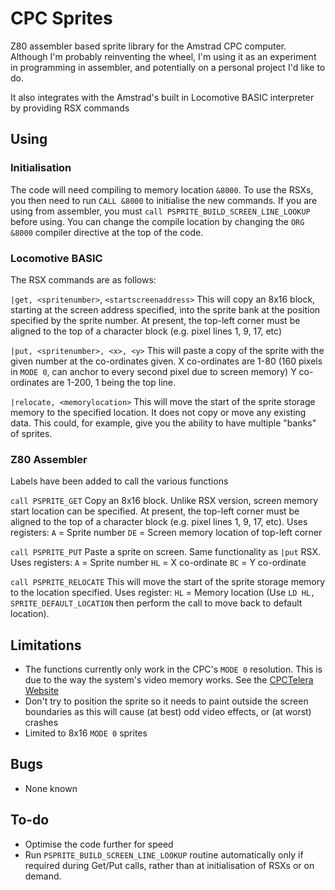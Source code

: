 # CPC Sprites
Z80 assembler based sprite library for the Amstrad CPC computer. Although I'm probably reinventing the wheel, I'm using it as an experiment in programming in assembler, and potentially on a personal project I'd like to do.

It also integrates with the Amstrad's built in Locomotive BASIC interpreter by providing RSX commands

## Using
### Initialisation
The code will need compiling to memory location `&8000`. To use the RSXs, you then need to run `CALL &8000` to initialise the new commands. If you are using from assembler, you must `call PSPRITE_BUILD_SCREEN_LINE_LOOKUP` before using. You can change the compile location by changing the `ORG &8000` compiler directive at the top of the code.

### Locomotive BASIC
The RSX commands are as follows:

`|get, <spritenumber>`, `<startscreenaddress>`
This will copy an 8x16 block, starting at the screen address specified, into the sprite bank at the position specified by the sprite number. At present, the top-left corner must be aligned to the top of a character block (e.g. pixel lines 1, 9, 17, etc)

`|put, <spritenumber>, <x>, <y>`
This will paste a copy of the sprite with the given number at the co-ordinates given. X co-ordinates are 1-80 (160 pixels in `MODE 0`, can anchor to every second pixel due to screen memory) Y co-ordinates are 1-200, 1 being the top line.

`|relocate, <memorylocation>`
This will move the start of the sprite storage memory to the specified location. It does not copy or move any existing data. This could, for example, give you the ability to have multiple "banks" of sprites.

### Z80 Assembler
Labels have been added to call the various functions

`call PSPRITE_GET`
Copy an 8x16 block. Unlike RSX version, screen memory start location can be specified. At present, the top-left corner must be aligned to the top of a character block (e.g. pixel lines 1, 9, 17, etc). Uses registers:
`A` = Sprite number
`DE` = Screen memory location of top-left corner

`call PSPRITE_PUT`
Paste a sprite on screen. Same functionality as `|put` RSX. Uses registers:
`A` = Sprite number
`HL` = X co-ordinate
`BC` = Y co-ordinate

`call PSPRITE_RELOCATE`
This will move the start of the sprite storage memory to the location specified. Uses register:
`HL` = Memory location
(Use `LD HL, SPRITE_DEFAULT_LOCATION` then perform the call to move back to default location).

## Limitations
* The functions currently only work in the CPC's `MODE 0` resolution. This is due to the way the system's video memory works. See the [CPCTelera Website](http://lronaldo.github.io/cpctelera/files/sprites/cpct_drawSprite-asm.html)
* Don't try to position the sprite so it needs to paint outside the screen boundaries as this will cause (at best) odd video effects, or (at worst) crashes
* Limited to 8x16 `MODE 0` sprites 

## Bugs
* None known

## To-do
* Optimise the code further for speed
* Run `PSPRITE_BUILD_SCREEN_LINE_LOOKUP` routine automatically only if required during Get/Put calls, rather than at initialisation of RSXs or on demand.